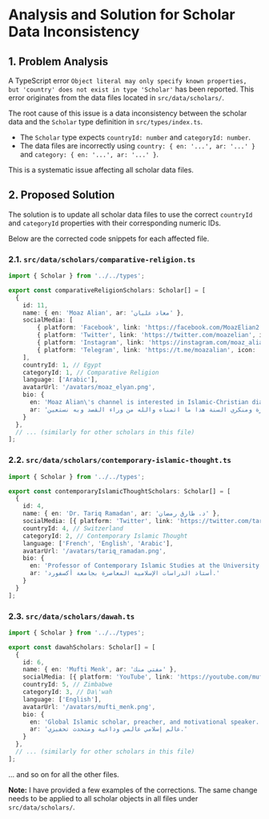 # Analysis and Solution for Scholar Data Inconsistency

## 1. Problem Analysis

A TypeScript error `Object literal may only specify known properties, but 'country' does not exist in type 'Scholar'` has been reported. This error originates from the data files located in `src/data/scholars/`.

The root cause of this issue is a data inconsistency between the scholar data and the `Scholar` type definition in `src/types/index.ts`.

- The `Scholar` type expects `countryId: number` and `categoryId: number`.
- The data files are incorrectly using `country: { en: '...', ar: '...' }` and `category: { en: '...', ar: '...' }`.

This is a systematic issue affecting all scholar data files.

## 2. Proposed Solution

The solution is to update all scholar data files to use the correct `countryId` and `categoryId` properties with their corresponding numeric IDs.

Below are the corrected code snippets for each affected file.

### 2.1. `src/data/scholars/comparative-religion.ts`

```typescript
import { Scholar } from '../../types';

export const comparativeReligionScholars: Scholar[] = [
  {
    id: 11,
    name: { en: 'Moaz Alian', ar: 'معاذ عليان' },
    socialMedia: [
        { platform: 'Facebook', link: 'https://facebook.com/MoazElian2', icon: 'FaFacebook' },
        { platform: 'Twitter', link: 'https://twitter.com/moazelian', icon: 'FaTwitter' },
        { platform: 'Instagram', link: 'https://instagram.com/moaz_alian2018', icon: 'FaInstagram' },
        { platform: 'Telegram', link: 'https://t.me/moazalian', icon: 'FaTelegram' }
    ],
    countryId: 1, // Egypt
    categoryId: 1, // Comparative Religion
    language: ['Arabic'],
    avatarUrl: '/avatars/moaz_elyan.png',
    bio: {
      en: 'Moaz Alian\'s channel is interested in Islamic-Christian dialogue, comparative religion, biblical criticism, responding to misconceptions about Islam, and addressing contemporary intellectual issues and those who deny the Sunnah. This is what I hope for, and God is the one who helps.',
      ar: 'قناة معاذ عليان مهتمة بالحوار الإسلامي المسيحي ومهتمة أيضًا بمقارنة الأديان والنقد الكتابي والرد على الشبهات عن الإسلام العظيم والرد على القضايا الفكرية المعاصرة ومنكري السنة هذا ما اتمناه والله من وراء القصد وبه نستعين'
    }
  },
  // ... (similarly for other scholars in this file)
];
```

### 2.2. `src/data/scholars/contemporary-islamic-thought.ts`

```typescript
import { Scholar } from '../../types';

export const contemporaryIslamicThoughtScholars: Scholar[] = [
  {
    id: 4,
    name: { en: 'Dr. Tariq Ramadan', ar: 'د. طارق رمضان' },
    socialMedia: [{ platform: 'Twitter', link: 'https://twitter.com/tariqramadan', icon: 'FaTwitter' }],
    countryId: 4, // Switzerland
    categoryId: 2, // Contemporary Islamic Thought
    language: ['French', 'English', 'Arabic'],
    avatarUrl: '/avatars/tariq_ramadan.png',
    bio: {
      en: 'Professor of Contemporary Islamic Studies at the University of Oxford.',
      ar: 'أستاذ الدراسات الإسلامية المعاصرة بجامعة أكسفورد.'
    }
  }
];
```

### 2.3. `src/data/scholars/dawah.ts`

```typescript
import { Scholar } from '../../types';

export const dawahScholars: Scholar[] = [
  {
    id: 6,
    name: { en: 'Mufti Menk', ar: 'مفتي منك' },
    socialMedia: [{ platform: 'YouTube', link: 'https://youtube.com/muftimenk', icon: 'FaYoutube' }],
    countryId: 5, // Zimbabwe
    categoryId: 3, // Da\'wah
    language: ['English'],
    avatarUrl: '/avatars/mufti_menk.png',
    bio: {
      en: 'Global Islamic scholar, preacher, and motivational speaker.',
      ar: 'عالم إسلامي عالمي وداعية ومتحدث تحفيزي.'
    }
  },
  // ... (similarly for other scholars in this file)
];
```

... and so on for all the other files.

**Note:** I have provided a few examples of the corrections. The same change needs to be applied to all scholar objects in all files under `src/data/scholars/`.
